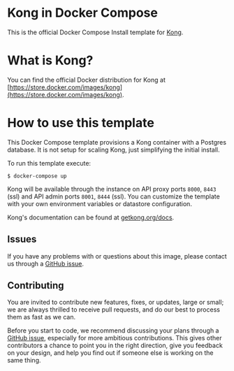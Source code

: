 # Kong in Docker Compose

This is the official Docker Compose Install template for [Kong][kong-site-url].

# What is Kong?

You can find the official Docker distribution for Kong at [https://store.docker.com/images/kong](https://store.docker.com/images/kong).

# How to use this template

This Docker Compose template provisions a Kong container with a Postgres database. It is not setup for scaling Kong, just simplifying the initial install.

To run this template execute:

```shell
$ docker-compose up
```
Kong will be available through the instance on API proxy ports `8000`, `8443` (ssl) and API admin ports `8001`, `8444` (ssl). You can customize the template with your own environment variables or datastore configuration.

Kong's documentation can be found at [getkong.org/docs][kong-docs-url].

## Issues

If you have any problems with or questions about this image, please contact us through a [GitHub issue][github-new-issue].

## Contributing

You are invited to contribute new features, fixes, or updates, large or small; we are always thrilled to receive pull requests, and do our best to process them as fast as we can.

Before you start to code, we recommend discussing your plans through a [GitHub issue][github-new-issue], especially for more ambitious contributions. This gives other contributors a chance to point you in the right direction, give you feedback on your design, and help you find out if someone else is working on the same thing.

[kong-site-url]: http://getkong.org
[kong-docs-url]: http://getkong.org/docs
[github-new-issue]: https://github.com/Mashape/docker-kong/issues/new

